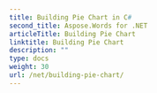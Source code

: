 ```yaml
---
title: Building Pie Chart in C#
second_title: Aspose.Words for .NET
articleTitle: Building Pie Chart
linktitle: Building Pie Chart
description: ""
type: docs
weight: 30
url: /net/building-pie-chart/
---
```


